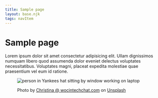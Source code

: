 ```yaml
---
title: Sample page
layout: base.njk
tags: navItem
---
```


# Sample page

Lorem ipsum dolor sit amet consectetur adipisicing elit. Ullam dignissimos numquam libero quod assumenda dolor eveniet delectus voluptates necessitatibus. Voluptates magni, placeat expedita molestiae quae praesentium vel eum id ratione.

<figure>
    <img src="/images/christina-wocintechchat-com-XmvKl8CDMrk-unsplash.jpg" alt="person in Yankees hat sitting by window working on laptop ">
    <figcaption>
        <p>Photo by <a href="https://unsplash.com/@wocintechchat?utm_source=unsplash&utm_medium=referral&utm_content=creditCopyText">Christina @ wocintechchat.com</a> on <a href="https://unsplash.com/@wocintechchat?utm_source=unsplash&utm_medium=referral&utm_content=creditCopyText">Unsplash</a>
  </p>
    </figcaption>
</figure>
